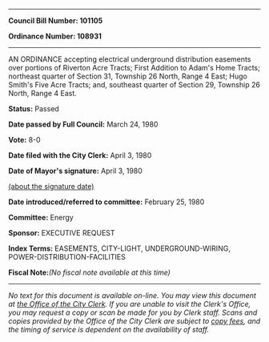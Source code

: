 

********

**Council Bill Number: 101105**
   
**Ordinance Number: 108931**
********

 AN ORDINANCE accepting electrical underground distribution easements over portions of Riverton Acre Tracts; First Addition to Adam's Home Tracts; northeast quarter of Section 31, Township 26 North, Range 4 East; Hugo Smith's Five Acre Tracts; and, southeast quarter of Section 29, Township 26 North, Range 4 East.

**Status:** Passed
   
**Date passed by Full Council:** March 24, 1980
   
**Vote:** 8-0
   
**Date filed with the City Clerk:** April 3, 1980
   
**Date of Mayor's signature:** April 3, 1980
   
[(about the signature date)](/~public/approvaldate.htm)
   
   
   
**Date introduced/referred to committee:** February 25, 1980
   
**Committee:** Energy
   
**Sponsor:** EXECUTIVE REQUEST
   
   
**Index Terms:** EASEMENTS, CITY-LIGHT, UNDERGROUND-WIRING, POWER-DISTRIBUTION-FACILITIES

**Fiscal Note:**_(No fiscal note available at this time)_
********

_No text for this document is available on-line. You may view this document at [the Office of the City Clerk](http://www.seattle.gov/leg/clerk/contactUs.htm). If you are unable to visit the Clerk's Office, you may request a copy or scan be made for you by Clerk staff. Scans and copies provided by the Office of the City Clerk are subject to [copy fees](http://clerk.seattle.gov/~public/clerkfees.htm), and the timing of service is dependent on the availability of staff._

